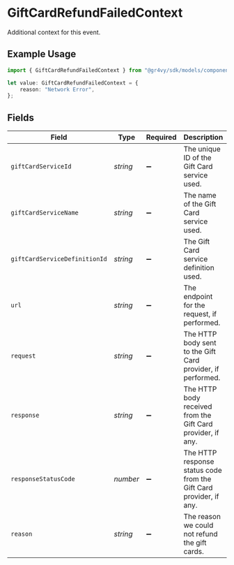 # GiftCardRefundFailedContext

Additional context for this event.

## Example Usage

```typescript
import { GiftCardRefundFailedContext } from "@gr4vy/sdk/models/components";

let value: GiftCardRefundFailedContext = {
    reason: "Network Error",
};
```

## Fields

| Field                                                              | Type                                                               | Required                                                           | Description                                                        | Example                                                            |
| ------------------------------------------------------------------ | ------------------------------------------------------------------ | ------------------------------------------------------------------ | ------------------------------------------------------------------ | ------------------------------------------------------------------ |
| `giftCardServiceId`                                                | *string*                                                           | :heavy_minus_sign:                                                 | The unique ID of the Gift Card service used.                       |                                                                    |
| `giftCardServiceName`                                              | *string*                                                           | :heavy_minus_sign:                                                 | The name of the Gift Card service used.                            |                                                                    |
| `giftCardServiceDefinitionId`                                      | *string*                                                           | :heavy_minus_sign:                                                 | The Gift Card service definition used.                             |                                                                    |
| `url`                                                              | *string*                                                           | :heavy_minus_sign:                                                 | The endpoint for the request, if performed.                        |                                                                    |
| `request`                                                          | *string*                                                           | :heavy_minus_sign:                                                 | The HTTP body sent to the Gift Card provider, if performed.        |                                                                    |
| `response`                                                         | *string*                                                           | :heavy_minus_sign:                                                 | The HTTP body received from the Gift Card provider, if any.        |                                                                    |
| `responseStatusCode`                                               | *number*                                                           | :heavy_minus_sign:                                                 | The HTTP response status code from the Gift Card provider, if any. |                                                                    |
| `reason`                                                           | *string*                                                           | :heavy_minus_sign:                                                 | The reason we could not refund the gift cards.                     | Network Error                                                      |